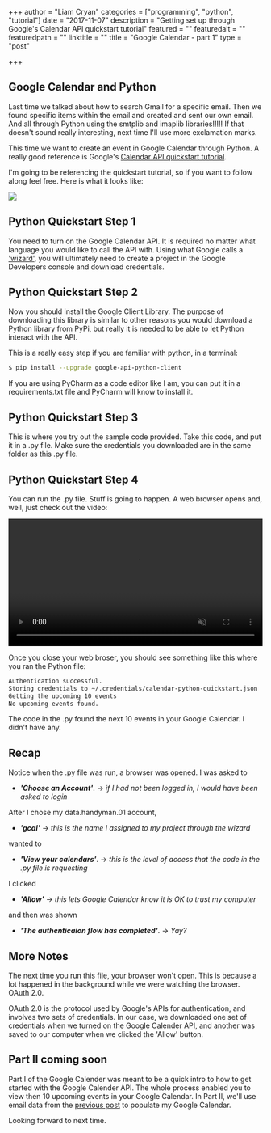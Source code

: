 
+++
author = "Liam Cryan"
categories = ["programming", "python", "tutorial"]
date = "2017-11-07"
description = "Getting set up through Google's Calendar API quickstart tutorial"
featured = ""
featuredalt = ""
featuredpath = ""
linktitle = ""
title = "Google Calendar - part 1"
type = "post"

+++

## Google Calendar and Python

Last time we talked about how to search Gmail for a specific email.  Then we found
specific items within the email and created and sent our own email.  And all through
Python using the smtplib and imaplib libraries!!!!!  If that doesn't sound really
interesting, next time I'll use more exclamation marks.

This time we want to create an event in Google Calendar through Python.  A really good
reference is Google's [Calendar API quickstart tutorial](https://developers.google.com/google-apps/calendar/quickstart/python).

I'm going to be referencing the quickstart tutorial, so if you want to follow
along feel free.  Here is what it looks like:

<img src="/img/2017/11/google.calendar.api.quickstart.png"></img>

##  Python Quickstart Step 1

You need to turn on the Google Calendar API.  It is required no matter what language you would like to
call the API with.  Using what Google calls a
['wizard'](https://console.developers.google.com/start/api?id=calendar), you
will ultimately need to create a project in the Google Developers console
and download credentials.

## Python Quickstart Step 2

Now you should install the Google Client Library.  The purpose of downloading this
library is similar to other reasons you would download a Python library from PyPi,
but really it is needed to be able to let Python interact with the API.

This is a really easy step if you are familiar with python, in a terminal:

```bash
$ pip install --upgrade google-api-python-client
```

If you are using PyCharm as a code editor like I am, you can put it in a requirements.txt file
and PyCharm will know to install it.

## Python Quickstart Step 3

This is where you try out the sample code provided.  Take this code, and put it
in a .py file.  Make sure the credentials you downloaded are in the same folder as this .py file.

## Python Quickstart Step 4

You can run the .py file.  Stuff is going to happen.  A web browser opens and, well, just check out the video:

<center>
<video src="/img/2017/11/google.calendar.api.quickstart.mp4" controls muted="true" height="auto" width="100%"></video>
</center>

Once you close your web broser, you should see something like this where you ran
the Python file:

```bash
Authentication successful.
Storing credentials to ~/.credentials/calendar-python-quickstart.json
Getting the upcoming 10 events
No upcoming events found.
```

The code in the .py found the next 10 events in your Google Calendar.  I didn't have any.

## Recap

Notice when the .py file was run, a browser was opened.  I was asked to

* ***'Choose an Account'***. -> *if I had not been logged in, I would have been asked to login*

After I chose my data.handyman.01 account,

* ***'gcal'*** -> *this is the name I assigned to my project through the wizard*

wanted to

* ***'View your calendars'***.  -> *this is the level of access that the code in the .py file is requesting*

I clicked

* ***'Allow'*** -> *this lets Google Calendar know it is OK to trust my computer*

and then was shown

* ***'The authenticaion flow has completed'***.  -> *Yay?*

## More Notes

The next time you run this file, your browser won't open.  This is because a lot
happened in the background while we were watching the browser.  OAuth 2.0.

OAuth 2.0 is the protocol used by Google's APIs for authentication, and
involves two sets of credentials.  In our case, we downloaded one set of credentials when
we turned on the Google Calender API, and another was saved to our computer when we clicked
the 'Allow' button.

## Part II coming soon

Part I of the Google Calender was meant to be a quick intro to how to get
started with the Google Calender API.  The whole process enabled you to view then 10 upcoming
events in your Google Calendar.  In Part II, we'll use email data from the
[previous post](/post/python-gmail.md) to populate my Google Calendar.

Looking forward to next time.
